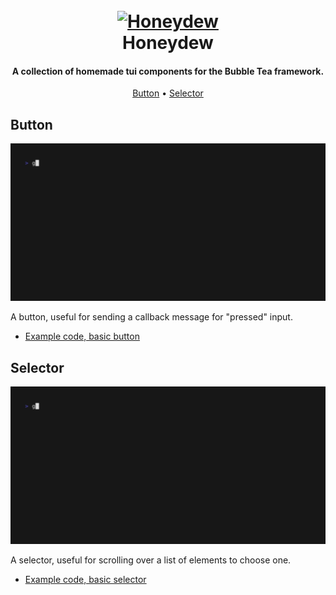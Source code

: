 <h1 align="center">
  <br>
  <a href="https://github.com/AndrewVota/honeydew"><img src="https://placehold.jp/250x250.png" alt="Honeydew" width="250"></a>
  <br>
  Honeydew
  <br>
</h1>

<h4 align="center">A collection of homemade tui components for the Bubble Tea framework.</h4>

<p align="center">
  <a href="#button">Button</a> •
  <a href="#selector">Selector</a>
</p>

## Button

![example](./examples/button/button.gif)

A button, useful for sending a callback message for "pressed" input.

- [Example code, basic button](https://github.com/AndrewVota/honeydew/blob/main/examples/button/button.go)


## Selector

![example](./examples/selector/selector.gif)

A selector, useful for scrolling over a list of elements to choose one.

- [Example code, basic selector](https://github.com/AndrewVota/honeydew/blob/main/examples/selector/selector.go)
